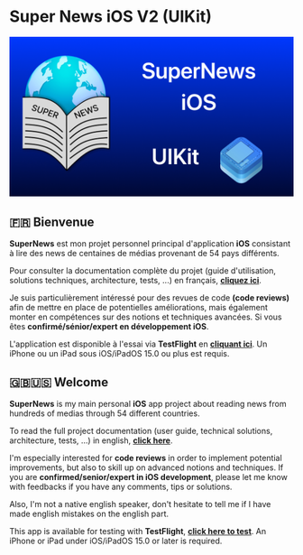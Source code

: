 # Super News iOS V2 (UIKit)

![SuperNewsBanner](SuperNewsUIKitBanner.png)

## 🇫🇷 Bienvenue

**SuperNews** est mon projet personnel principal d'application **iOS** consistant à lire des news de centaines de médias provenant de 54 pays différents.

Pour consulter la documentation complète du projet (guide d'utilisation, solutions techniques, architecture, tests, ...) en français, **[cliquez ici](French/README.md)**.

Je suis particulièrement intéressé pour des revues de code **(code reviews)** afin de mettre en place de potentielles améliorations, mais également monter en compétences sur des notions et techniques avancées. Si vous êtes **confirmé/sénior/expert en développement iOS**.

L'application est disponible à l'essai via **TestFlight** en **[cliquant ici](https://testflight.apple.com/join/SKj6fn5k)**. Un iPhone ou un iPad sous iOS/iPadOS 15.0 ou plus est requis.

## 🇬🇧🇺🇸 Welcome

**SuperNews** is my main personal **iOS** app project about reading news from hundreds of medias through 54 different countries.

To read the full project documentation (user guide, technical solutions, architecture, tests, ...) in english, **[click here](English/README.md)**.

I'm especially interested for **code reviews** in order to implement potential improvements, but also to skill up on advanced notions and techniques. If you are **confirmed/senior/expert in iOS development**, please let me know with feedbacks if you have any comments, tips or solutions.

Also, I'm not a native english speaker, don't hesitate to tell me if I have made english mistakes on the english part.

This app is available for testing with **TestFlight**, **[click here to test](https://testflight.apple.com/join/SKj6fn5k)**. An iPhone or iPad under iOS/iPadOS 15.0 or later is required.
